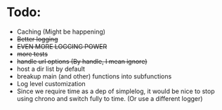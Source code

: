 # Todo:
- Caching (Might be happening)
- ~~Better logging~~
- ~~EVEN MORE LOGGING POWER~~
- ~~more tests~~
- ~~handle url options (By handle, I mean ignore)~~
- host a dir list by default
- breakup main (and other) functions into subfunctions
- Log level customization
- Since we require time as a dep of simplelog, it would be nice to stop using chrono and switch fully to time. (Or use a different logger)
